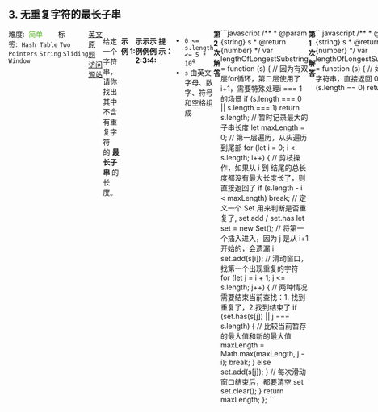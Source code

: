<div style="font-size: 20px; margin-bottom: 15px; font-weight: bold;">3. 无重复字符的最长子串</div>
<div style="display: flex; font-size: 14px; justify-content: space-between;"><div><span style="margin-right: 30px;">难度:&nbsp;&nbsp;<label style="color: rgb(90, 183, 38);">简单</label></span><span style="margin-right: 30px;">标签:&nbsp;&nbsp;<code>Hash Table</code>&nbsp;<code>Two Pointers</code>&nbsp;<code>String</code>&nbsp;<code>Sliding Window</code></span></div><div><span style="margin-right: 15px;"><a href="https://leetcode.com/problems/longest-substring-without-repeating-characters/">英文原题</a></span><span><a href="https://leetcode-cn.com/problems/longest-substring-without-repeating-characters/">访问源站</a></span></div>
<hr style="height: 1px; margin: 1em 0px;" />
<p>给定一个字符串，请你找出其中不含有重复字符的 <strong>最长子串 </strong>的长度。</p>

<p> </p>

<p><strong>示例 1:</strong></p>

<pre>
<strong>输入: </strong>s = "abcabcbb"
<strong>输出: </strong>3 
<strong>解释:</strong> 因为无重复字符的最长子串是 <code>"abc"，所以其</code>长度为 3。
</pre>

<p><strong>示例 2:</strong></p>

<pre>
<strong>输入: </strong>s = "bbbbb"
<strong>输出: </strong>1
<strong>解释: </strong>因为无重复字符的最长子串是 <code>"b"</code>，所以其长度为 1。
</pre>

<p><strong>示例 3:</strong></p>

<pre>
<strong>输入: </strong>s = "pwwkew"
<strong>输出: </strong>3
<strong>解释: </strong>因为无重复字符的最长子串是 <code>"wke"</code>，所以其长度为 3。
     请注意，你的答案必须是 <strong>子串 </strong>的长度，<code>"pwke"</code> 是一个<em>子序列，</em>不是子串。
</pre>

<p><strong>示例 4:</strong></p>

<pre>
<strong>输入: </strong>s = ""
<strong>输出: </strong>0
</pre>

<p> </p>

<p><strong>提示：</strong></p>

<ul>
	<li><code>0 <= s.length <= 5 * 10<sup>4</sup></code></li>
	<li><code>s</code> 由英文字母、数字、符号和空格组成</li>
</ul>

<hr style="height: 1px; margin: 1em 0px;" />
<strong>第2次解答</strong>
```javascript
/**
 * @param {string} s
 * @return {number}
 */
var lengthOfLongestSubstring = function (s) {
  // 因为有双层for循环，第二层使用了 i+1，需要特殊处理i === 1的场景
  if (s.length === 0 || s.length === 1) return s.length;
  // 暂时记录最大的子串长度
  let maxLength = 0;
  // 第一层遍历，从头遍历到尾部
  for (let i = 0; i < s.length; i++) {
    // 剪枝操作，如果从 i 到 结尾的总长度都没有最大长度长了，则直接返回了
    if (s.length - i < maxLength) break;
    // 定义一个 Set 用来判断是否重复了, set.add / set.has
    let set = new Set();
    // 将第一个插入进入，因为 j 是从 i+1 开始的，会遗漏 i
    set.add(s[i]);
    // 滑动窗口，找第一个出现重复的字符
    for (let j = i + 1; j <= s.length; j++) {
      // 两种情况需要结束当前查找：1. 找到重复了，2.找到结束了
      if (set.has(s[j]) || j === s.length) {
        // 比较当前暂存的最大值和新的最大值
        maxLength = Math.max(maxLength, j - i);
        break;
      } else set.add(s[j]);
    }
    // 每次滑动窗口结束后，都要清空 set
    set.clear();
  }
  return maxLength;
};
```
<hr style="height: 1px; margin: 1em 0px;" />
<strong>第1次解答</strong>
```javascript
/**
 * @param {string} s
 * @return {number}
 */
var lengthOfLongestSubstring = function (s) {
  // 如果是空字符串，直接返回 0
  if (s.length == 0) return 0;

  // start： 基准的指针，指向字符子串起始位置
  let start = 0,
    // end：滑动指针，指向从 start 往后的字符
    end = 0,
    // maxCount：记录曾经找到的子串的最大值
    maxCount = 0;

  /**
   * 使用双指针 start 和 end 进行滑动窗口查找
   *         p  w  w  k  e  w
   * 第一次： s                初始位置 start 指向字符串开头位置，end 为动态指针，默认为 0 位置，代表 start + end 位置
   * 第二次： s  e             将 start 的位置作为基准， end 往后查找，每移动一位，都进行校验
   *                          如果 start + end 位置的字符位于 subStrings 字符子串内，则表示从 start 位置往后，有至少一个元素是和 start + end 位置元素相同了。
   *                          如果不在 subStrings 字符子串内，则说明从 start 往后没有出现过该字符，则追加到 subStrings 末尾
   * 第三次：    s             把 start 往前走一步，end 重置，重新执行流程。
   * 结束：                  s 结束条件就是 start 已经到达字符串末尾了，end 结束条件是 start + end 已经到字符串末尾了。
   */

  while (start < s.length) {
    // 初始化子串，每次基准指针改变均需要初始化
    let subStrings = "";

    while (start + end < s.length) {
      if (subStrings.indexOf(s[start + end]) === -1) {
        subStrings += s[start + end];
        end++;
      } else {
        break;
      }
    }
    if (maxCount < subStrings.length) maxCount = subStrings.length;
    start += 1;
    end = 0;
  }
  return maxCount;
};
```